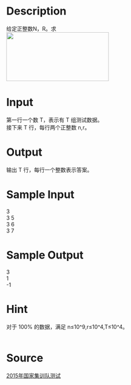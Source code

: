 
# Description

<div class="content"><div>给定正整数N，R。求</div>
<div><img src="source/bzoj/3817/img/aHR0cHM6Ly9seWRzeS5jb20vSnVkZ2VPbmxpbmUvdXBsb2FkLzIwMTQxMi9hYS5QTkc=.PNG" width="270" height="129" alt=""/></div>
<div></div>
<p></p></div>

# Input

<div class="content"><div>第一行一个数 T，表示有 T 组测试数据。</div>
<div>接下来 T 行，每行两个正整数 n,r。</div>
<div></div>
<p></p></div>

# Output

<div class="content"><div>输出 T 行，每行一个整数表示答案。</div>
<div></div>
<p></p></div>

# Sample Input

<div class="content"><span class="sampledata">3<br/>
3 5<br/>
3 6<br/>
3 7</span></div>

# Sample Output

<div class="content"><span class="sampledata">3<br/>
1<br/>
-1</span></div>

# Hint

<div class="content"><p></p><div>对于 100% 的数据，满足 n≤10^9,r≤10^4,T≤10^4。</div><br/>
<p></p><p></p></div>

# Source

<div class="content"><p><a href="problemset.php?search=2015年国家集训队测试">2015年国家集训队测试</a></p></div>

